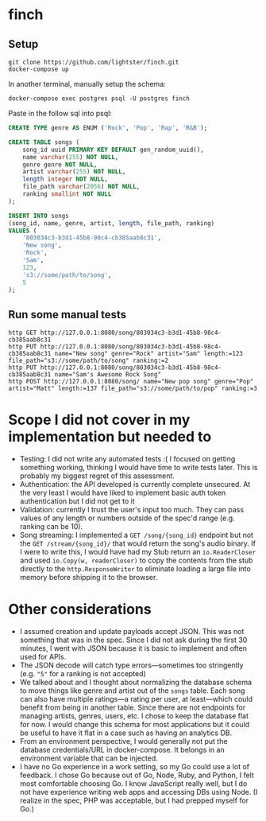 # finch

## Setup

```
git clone https://github.com/lightster/finch.git
docker-compose up
```

In another terminal, manually setup the schema:
```
docker-compose exec postgres psql -U postgres finch
```

Paste in the follow sql into psql:
```sql
CREATE TYPE genre AS ENUM ('Rock', 'Pop', 'Rap', 'R&B');

CREATE TABLE songs (
    song_id uuid PRIMARY KEY DEFAULT gen_random_uuid(),
    name varchar(255) NOT NULL,
    genre genre NOT NULL,
    artist varchar(255) NOT NULL,
    length integer NOT NULL,
    file_path varchar(2056) NOT NULL,
    ranking smallint NOT NULL
);

INSERT INTO songs
(song_id, name, genre, artist, length, file_path, ranking)
VALUES (
    '803034c3-b3d1-45b8-98c4-cb385aab8c31',
    'New song',
    'Rock',
    'Sam',
    123,
    's3://some/path/to/song',
    5
);
```

## Run some manual tests

```
http GET http://127.0.0.1:8080/song/803034c3-b3d1-45b8-98c4-cb385aab8c31
http PUT http://127.0.0.1:8080/song/803034c3-b3d1-45b8-98c4-cb385aab8c31 name="New song" genre="Rock" artist="Sam" length:=123 file_path="s3://some/path/to/song" ranking:=2
http PUT http://127.0.0.1:8080/song/803034c3-b3d1-45b8-98c4-cb385aab8c31 name="Sam's Awesome Rock Song"
http POST http://127.0.0.1:8080/song/ name="New pop song" genre="Pop" artist="Matt" length:=137 file_path="s3://some/path/to/pop" ranking:=3
```

# Scope I did not cover in my implementation but needed to

 - Testing: I did not write any automated tests :( I focused on getting something working, thinking I would have time to write tests later. This is probably my biggest regret of this assessment.
 - Authentication: the API developed is currently complete unsecured. At the very least I would have liked to implement basic auth token authentication but I did not get to it
 - Validation: currently I trust the user's input too much. They can pass values of any length or numbers outside of the spec'd range (e.g. ranking can be 10).
 - Song streaming: I implemented a `GET /song/{song_id}` endpoint but not the `GET /stream/{song_id}/` that would return the song's audio binary. If I were to write this, I would have had my Stub return an `io.ReaderCloser` and used `io.Copy(w, readerCloser)` to copy the contents from the stub directly to the `http.ResponseWriter` to eliminate loading a large file into memory before shipping it to the browser.  

# Other considerations

 - I assumed creation and update payloads accept JSON. This was not something that was in the spec. Since I did not ask during the first 30 minutes, I went with JSON because it is basic to implement and often used for APIs.
 - The JSON decode will catch type errors—sometimes too stringently (e.g. `"5"` for a ranking is not accepted)
 - We talked about and I thought about normalizing the database schema to move things like genre and artist out of the `songs` table. Each song can also have multiple ratings—a rating per user, at least—which could benefit from being in another table. Since there are not endpoints for managing artists, genres, users, etc. I chose to keep the database flat for now. I would change this schema for most applications but it could be useful to have it flat in a case such as having an analytics DB.
 - From an environment perspective, I would generally not put the database credentials/URL in docker-compose. It belongs in an environment variable that can be injected.
 - I have no Go experience in a work setting, so my Go could use a lot of feedback. I chose Go because out of Go, Node, Ruby, and Python, I felt most comfortable choosing Go. I know JavaScript really well, but I do not have experience writing web apps and accessing DBs using Node. (I realize in the spec, PHP was acceptable, but I had prepped myself for Go.)
